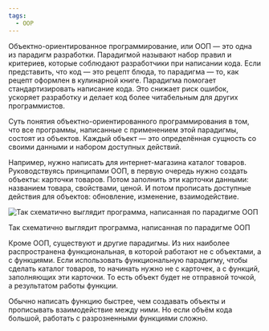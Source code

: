 ```yaml
---
tags:
  - OOP
---
```

Объектно-ориентированное программирование, или ООП — это одна из парадигм разработки. Парадигмой называют набор правил и критериев, которые соблюдают разработчики при написании кода. Если представить, что код — это рецепт блюда, то парадигма — то, как рецепт оформлен в кулинарной книге. Парадигма помогает стандартизировать написание кода. Это снижает риск ошибок, ускоряет разработку и делает код более читабельным для других программистов.   

Суть понятия объектно-ориентированного программирования в том, что все программы, написанные с применением этой парадигмы, состоят из объектов. Каждый объект — это определённая сущность со своими данными и набором доступных действий. 


Например, нужно написать для интернет-магазина каталог товаров. Руководствуясь принципами ООП, в первую очередь нужно создать объекты: карточки товаров. Потом заполнить эти карточки данными: названием товара, свойствами, ценой. И потом прописать доступные действия для объектов: обновление, изменение, взаимодействие.

![Так схематично выглядит программа, написанная по парадигме ООП](https://avatars.mds.yandex.net/get-lpc/1220100/ccaaa3b8-13a6-4b00-9010-b98cb70f8047/width_1280_q70)

Так схематично выглядит программа, написанная по парадигме ООП

Кроме ООП, существуют и другие парадигмы. Из них наиболее распространена функциональная, в которой работают не с объектами, а с функциями. Если использовать функциональную парадигму, чтобы сделать каталог товаров, то начинать нужно не с карточек, а с функций, заполняющих эти карточки. То есть объект будет не отправной точкой, а результатом работы функции. 

Обычно написать функцию быстрее, чем создавать объекты и прописывать взаимодействие между ними. Но если объём кода большой, работать с разрозненными функциями сложно.
